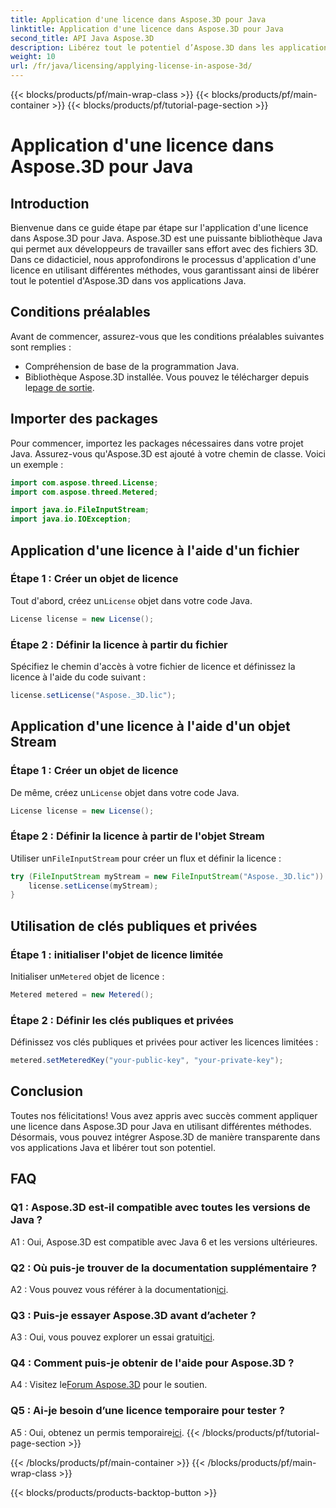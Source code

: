```yaml
---
title: Application d'une licence dans Aspose.3D pour Java
linktitle: Application d'une licence dans Aspose.3D pour Java
second_title: API Java Aspose.3D
description: Libérez tout le potentiel d’Aspose.3D dans les applications Java en suivant notre guide complet sur l’application des licences.
weight: 10
url: /fr/java/licensing/applying-license-in-aspose-3d/
---
```


{{< blocks/products/pf/main-wrap-class >}}
{{< blocks/products/pf/main-container >}}
{{< blocks/products/pf/tutorial-page-section >}}

# Application d'une licence dans Aspose.3D pour Java

## Introduction

Bienvenue dans ce guide étape par étape sur l'application d'une licence dans Aspose.3D pour Java. Aspose.3D est une puissante bibliothèque Java qui permet aux développeurs de travailler sans effort avec des fichiers 3D. Dans ce didacticiel, nous approfondirons le processus d'application d'une licence en utilisant différentes méthodes, vous garantissant ainsi de libérer tout le potentiel d'Aspose.3D dans vos applications Java.

## Conditions préalables

Avant de commencer, assurez-vous que les conditions préalables suivantes sont remplies :

- Compréhension de base de la programmation Java.
-  Bibliothèque Aspose.3D installée. Vous pouvez le télécharger depuis le[page de sortie](https://releases.aspose.com/3d/java/).

## Importer des packages

Pour commencer, importez les packages nécessaires dans votre projet Java. Assurez-vous qu'Aspose.3D est ajouté à votre chemin de classe. Voici un exemple :

```java
import com.aspose.threed.License;
import com.aspose.threed.Metered;

import java.io.FileInputStream;
import java.io.IOException;
```

## Application d'une licence à l'aide d'un fichier

### Étape 1 : Créer un objet de licence

 Tout d'abord, créez un`License` objet dans votre code Java.

```java
License license = new License();
```

### Étape 2 : Définir la licence à partir du fichier

Spécifiez le chemin d'accès à votre fichier de licence et définissez la licence à l'aide du code suivant :

```java
license.setLicense("Aspose._3D.lic");
```

## Application d'une licence à l'aide d'un objet Stream

### Étape 1 : Créer un objet de licence

 De même, créez un`License` objet dans votre code Java.

```java
License license = new License();
```

### Étape 2 : Définir la licence à partir de l'objet Stream

 Utiliser un`FileInputStream` pour créer un flux et définir la licence :

```java
try (FileInputStream myStream = new FileInputStream("Aspose._3D.lic")) {
    license.setLicense(myStream);
}
```

## Utilisation de clés publiques et privées

### Étape 1 : initialiser l'objet de licence limitée

 Initialiser un`Metered` objet de licence :

```java
Metered metered = new Metered();
```

### Étape 2 : Définir les clés publiques et privées

Définissez vos clés publiques et privées pour activer les licences limitées :

```java
metered.setMeteredKey("your-public-key", "your-private-key");
```

## Conclusion

Toutes nos félicitations! Vous avez appris avec succès comment appliquer une licence dans Aspose.3D pour Java en utilisant différentes méthodes. Désormais, vous pouvez intégrer Aspose.3D de manière transparente dans vos applications Java et libérer tout son potentiel.

## FAQ

### Q1 : Aspose.3D est-il compatible avec toutes les versions de Java ?

A1 : Oui, Aspose.3D est compatible avec Java 6 et les versions ultérieures.

### Q2 : Où puis-je trouver de la documentation supplémentaire ?

 A2 : Vous pouvez vous référer à la documentation[ici](https://reference.aspose.com/3d/java/).

### Q3 : Puis-je essayer Aspose.3D avant d’acheter ?

 A3 : Oui, vous pouvez explorer un essai gratuit[ici](https://releases.aspose.com/).

### Q4 : Comment puis-je obtenir de l'aide pour Aspose.3D ?

 A4 : Visitez le[Forum Aspose.3D](https://forum.aspose.com/c/3d/18) pour le soutien.

### Q5 : Ai-je besoin d’une licence temporaire pour tester ?

 A5 : Oui, obtenez un permis temporaire[ici](https://purchase.aspose.com/temporary-license/).
{{< /blocks/products/pf/tutorial-page-section >}}

{{< /blocks/products/pf/main-container >}}
{{< /blocks/products/pf/main-wrap-class >}}

{{< blocks/products/products-backtop-button >}}
